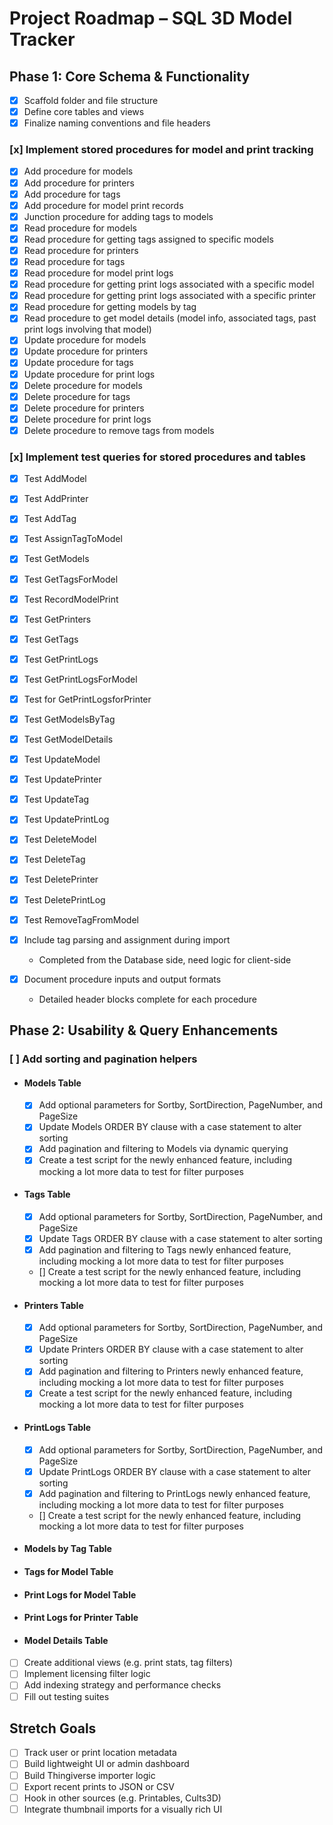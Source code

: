 # Project Roadmap – SQL 3D Model Tracker

## Phase 1: Core Schema & Functionality

- [x] Scaffold folder and file structure
- [x] Define core tables and views
- [x] Finalize naming conventions and file headers

### [x] Implement stored procedures for model and print tracking

- [x] Add procedure for models
- [x] Add procedure for printers
- [x] Add procedure for tags
- [x] Add procedure for model print records
- [x] Junction procedure for adding tags to models
- [x] Read procedure for models
- [x] Read procedure for getting tags assigned to specific models
- [x] Read procedure for printers
- [x] Read procedure for tags
- [x] Read procedure for model print logs
- [x] Read procedure for getting print logs associated with a specific model
- [x] Read procedure for getting print logs associated with a specific printer
- [x] Read procedure for getting models by tag
- [x] Read procedure to get model details (model info, associated tags, past print logs involving that model)
- [x] Update procedure for models
- [x] Update procedure for printers
- [x] Update procedure for tags
- [x] Update procedure for print logs
- [x] Delete procedure for models
- [x] Delete procedure for tags
- [x] Delete procedure for printers
- [x] Delete procedure for print logs
- [x] Delete procedure to remove tags from models

### [x] Implement test queries for stored procedures and tables

- [x] Test AddModel
- [x] Test AddPrinter
- [x] Test AddTag
- [x] Test AssignTagToModel
- [x] Test GetModels
- [x] Test GetTagsForModel
- [x] Test RecordModelPrint
- [x] Test GetPrinters
- [x] Test GetTags
- [x] Test GetPrintLogs
- [x] Test GetPrintLogsForModel
- [x] Test for GetPrintLogsforPrinter
- [x] Test GetModelsByTag
- [x] Test GetModelDetails
- [x] Test UpdateModel
- [x] Test UpdatePrinter
- [x] Test UpdateTag
- [x] Test UpdatePrintLog
- [x] Test DeleteModel
- [x] Test DeleteTag
- [x] Test DeletePrinter
- [x] Test DeletePrintLog
- [x] Test RemoveTagFromModel

- [x] Include tag parsing and assignment during import
  - Completed from the Database side, need logic for client-side
- [x] Document procedure inputs and output formats
  - Detailed header blocks complete for each procedure

## Phase 2: Usability & Query Enhancements

### [ ] Add sorting and pagination helpers

- #### Models Table

  - [x] Add optional parameters for Sortby, SortDirection, PageNumber, and PageSize
  - [x] Update Models ORDER BY clause with a case statement to alter sorting
  - [x] Add pagination and filtering to Models via dynamic querying
  - [x] Create a test script for the newly enhanced feature, including mocking a lot more data to test for filter purposes

- #### Tags Table

  - [x] Add optional parameters for Sortby, SortDirection, PageNumber, and PageSize
  - [x] Update Tags ORDER BY clause with a case statement to alter sorting
  - [x] Add pagination and filtering to Tags newly enhanced feature, including mocking a lot more data to test for filter purposes
  - [] Create a test script for the newly enhanced feature, including mocking a lot more data to test for filter purposes

- #### Printers Table

  - [x] Add optional parameters for Sortby, SortDirection, PageNumber, and PageSize
  - [x] Update Printers ORDER BY clause with a case statement to alter sorting
  - [x] Add pagination and filtering to Printers newly enhanced feature, including mocking a lot more data to test for filter purposes
  - [x] Create a test script for the newly enhanced feature, including mocking a lot more data to test for filter purposes

- #### PrintLogs Table

  - [x] Add optional parameters for Sortby, SortDirection, PageNumber, and PageSize
  - [x] Update PrintLogs ORDER BY clause with a case statement to alter sorting
  - [x] Add pagination and filtering to PrintLogs newly enhanced feature, including mocking a lot more data to test for filter purposes
  - [] Create a test script for the newly enhanced feature, including mocking a lot more data to test for filter purposes

- #### Models by Tag Table

- #### Tags for Model Table

- #### Print Logs for Model Table

- #### Print Logs for Printer Table

- #### Model Details Table

- [ ] Create additional views (e.g. print stats, tag filters)
- [ ] Implement licensing filter logic
- [ ] Add indexing strategy and performance checks
- [ ] Fill out testing suites

## Stretch Goals

- [ ] Track user or print location metadata
- [ ] Build lightweight UI or admin dashboard
- [ ] Build Thingiverse importer logic
- [ ] Export recent prints to JSON or CSV
- [ ] Hook in other sources (e.g. Printables, Cults3D)
- [ ] Integrate thumbnail imports for a visually rich UI

